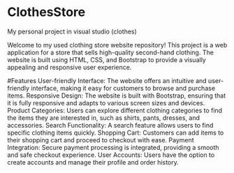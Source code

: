# ClothesStore
My personal project in visual studio (clothes)

Welcome to my used clothing store website repository!
This project is a web application for a store that sells high-quality second-hand clothing. 
The website is built using HTML, CSS, and Bootstrap to provide a visually appealing and responsive user experience.


#Features
User-friendly Interface: The website offers an intuitive and user-friendly interface, making it easy for customers to browse and purchase items.
Responsive Design: The website is built with Bootstrap, ensuring that it is fully responsive and adapts to various screen sizes and devices.
Product Categories: Users can explore different clothing categories to find the items they are interested in, such as shirts, pants, dresses, and accessories.
Search Functionality: A search feature allows users to find specific clothing items quickly.
Shopping Cart: Customers can add items to their shopping cart and proceed to checkout with ease.
Payment Integration: Secure payment processing is integrated, providing a smooth and safe checkout experience.
User Accounts: Users have the option to create accounts and manage their profile and order history.
